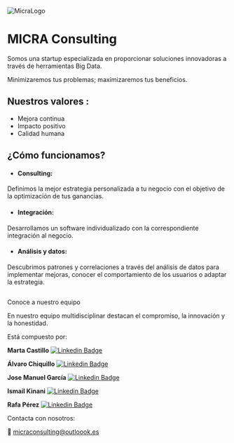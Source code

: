 ![MicraLogo](https://github.com/micra-consulting-sl/Micra-Consulting/blob/main/LOGO/MicraLogo.jpg)

# MICRA Consulting

Somos una startup especializada en proporcionar soluciones innovadoras a través de herramientas Big Data.

Minimizaremos tus problemas; maximizaremos tus beneficios.

## [](https://github.com/micraconsulting/micraconsulting#nuestros-valores-)Nuestros valores :

-   Mejora continua
-   Impacto positivo
-   Calidad humana

## [](https://github.com/micraconsulting/micraconsulting#c%C3%B3mo-funcionamos)¿Cómo funcionamos?

-   #### [](https://github.com/micraconsulting/micraconsulting#consulting)Consulting:
    

Definimos la mejor estrategia personalizada a tu negocio con el objetivo de la optimización de tus ganancias.

-   #### [](https://github.com/micraconsulting/micraconsulting#integraci%C3%B3n)Integración:
    

Desarrollamos un software individualizado con la correspondiente integración al negocio.

-   #### [](https://github.com/micraconsulting/micraconsulting#an%C3%A1lisis-y-datos)Análisis y datos:
    

Descubrimos patrones y correlaciones a través del análisis de datos para implementar mejoras, conocer el comportamiento de los usuarios o adaptar la estrategia.

## [](https://github.com/micraconsulting/micraconsulting#conoce-a-nuestro-equipo)

Conoce a nuestro equipo

En nuestro equipo multidisciplinar destacan el compromiso, la innovación y la honestidad.

Está compuesto por:

**Marta Castillo**  [![Linkedin Badge](https://img.shields.io/badge/-Marta-blue?style=flat-square&logo=Linkedin&logoColor=white&link=https://www.linkedin.com/in/chiquillo/)](https://www.linkedin.com/in/marta-castillo-garc%C3%ADa-041bb169/)

**Álvaro Chiquillo**  [![Linkedin Badge](https://img.shields.io/badge/-Alvaro-blue?style=flat-square&logo=Linkedin&logoColor=white&link=https://www.linkedin.com/in/chiquillo/)](https://www.linkedin.com/in/chiquillo/)

**Jose Manuel García**  [![Linkedin Badge](https://img.shields.io/badge/-JoseManuel-blue?style=flat-square&logo=Linkedin&logoColor=white&link=https://www.linkedin.com/in/chiquillo/)](https://www.linkedin.com/in/jogacu/)

**Ismail Kinani**  [![Linkedin Badge](https://img.shields.io/badge/-Ismail-blue?style=flat-square&logo=Linkedin&logoColor=white&link=https://www.linkedin.com/in/chiquillo/)](https://www.linkedin.com/in/ismail-kinani-666472223/)

**Rafa Pérez**  [![Linkedin Badge](https://img.shields.io/badge/-Rafa-blue?style=flat-square&logo=Linkedin&logoColor=white&link=https://www.linkedin.com/in/chiquillo/)](https://www.linkedin.com/in/rafa-perez-solans/)

Contacta con nosotros:

📧 micraconsulting@outloook.es
